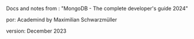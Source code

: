 

Docs and notes from : "MongoDB - The complete developer's guide 2024"

por: Academind by Maximilian Schwarzmüller

version: December 2023

